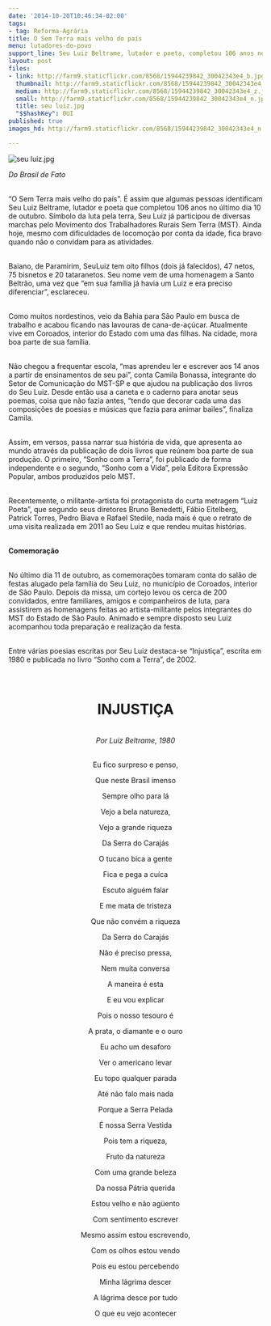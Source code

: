 ```yaml
---
date: '2014-10-20T10:46:34-02:00'
tags:
- tag: Reforma-Agrária
title: O Sem Terra mais velho do país
menu: lutadores-do-povo
support_line: Seu Luiz Beltrame, lutador e poeta, completou 106 anos no mês de outubro.
layout: post
files:
- link: http://farm9.staticflickr.com/8568/15944239842_30042343e4_b.jpg
  thumbnail: http://farm9.staticflickr.com/8568/15944239842_30042343e4_t.jpg
  medium: http://farm9.staticflickr.com/8568/15944239842_30042343e4_z.jpg
  small: http://farm9.staticflickr.com/8568/15944239842_30042343e4_n.jpg
  title: seu luiz.jpg
  "$$hashKey": 0UI
published: true
images_hd: http://farm9.staticflickr.com/8568/15944239842_30042343e4_n.jpg

---
```

<p><img alt="seu luiz.jpg" src="http://farm9.staticflickr.com/8568/15944239842_30042343e4_b.jpg" /></p>

<p><em>Do Brasil de Fato</em></p>

<p><br />
&ldquo;O Sem Terra mais velho do pa&iacute;s&rdquo;. &Eacute; assim que algumas pessoas identificam Seu Luiz Beltrame, lutador e poeta que completou 106 anos no &uacute;ltimo dia 10 de outubro. S&iacute;mbolo da luta pela terra, Seu Luiz j&aacute; participou de diversas marchas pelo Movimento dos Trabalhadores Rurais Sem Terra (MST). Ainda hoje, mesmo com dificuldades de locomo&ccedil;&atilde;o por conta da idade, fica bravo quando n&atilde;o o convidam para as atividades.</p>

<p><br />
Baiano, de Paramirim, SeuLuiz tem oito filhos (dois j&aacute; falecidos), 47 netos, 75 bisnetos e 20 tataranetos. Seu nome vem de uma homenagem a Santo Beltr&atilde;o, uma vez que &ldquo;em sua fam&iacute;lia j&aacute; havia um Luiz e era preciso diferenciar&rdquo;, esclareceu.</p>

<p><br />
Como muitos nordestinos, veio da Bahia para S&atilde;o Paulo em busca de trabalho e acabou ficando nas lavouras de cana-de-a&ccedil;&uacute;car. Atualmente vive em Coroados, interior do Estado com uma das filhas. Na cidade, mora boa parte de sua fam&iacute;lia.</p>

<p><br />
N&atilde;o chegou a frequentar escola, &ldquo;mas aprendeu ler e escrever aos 14 anos a partir de ensinamentos de seu pai&rdquo;, conta Camila Bonassa, integrante do Setor de Comunica&ccedil;&atilde;o do MST-SP e que ajudou na publica&ccedil;&atilde;o dos livros do Seu Luiz. Desde ent&atilde;o usa a caneta e o caderno para anotar seus poemas, coisa que n&atilde;o fazia antes, &ldquo;tendo que decorar cada uma das composi&ccedil;&otilde;es de poesias e m&uacute;sicas que fazia para animar bailes&rdquo;, finaliza Camila.</p>

<p><br />
Assim, em versos, passa narrar sua hist&oacute;ria de vida, que apresenta ao mundo atrav&eacute;s da publica&ccedil;&atilde;o de dois livros que re&uacute;nem boa parte de sua produ&ccedil;&atilde;o. O primeiro, &ldquo;Sonho com a Terra&rdquo;, foi publicado de forma independente e o segundo, &ldquo;Sonho com a Vida&rdquo;, pela Editora Express&atilde;o Popular, ambos produzidos pelo MST.</p>

<p><br />
Recentemente, o militante-artista foi protagonista do curta metragem &ldquo;Luiz Poeta&rdquo;, que segundo seus diretores Bruno Benedetti, F&aacute;bio Eitelberg, Patrick Torres, Pedro Biava e Rafael Stedile, nada mais &eacute; que o retrato de uma visita realizada em 2011 ao Seu Luiz e que rendeu muitas hist&oacute;rias.</p>

<p><br />
<strong>Comemora&ccedil;&atilde;o</strong></p>

<p><br />
No &uacute;ltimo dia 11 de outubro, as comemora&ccedil;&otilde;es tomaram conta do sal&atilde;o de festas alugado pela fam&iacute;lia do Seu Luiz, no munic&iacute;pio de Coroados, interior de S&atilde;o Paulo. Depois da missa, um cortejo levou os cerca de 200 convidados, entre familiares, amigos e companheiros de luta, para assistirem as homenagens feitas ao artista-militante pelos integrantes do MST do Estado de S&atilde;o Paulo. Animado e sempre disposto seu Luiz acompanhou toda prepara&ccedil;&atilde;o e realiza&ccedil;&atilde;o da festa.</p>

<p><br />
Entre v&aacute;rias poesias escritas por Seu Luiz destaca-se &ldquo;Injusti&ccedil;a&rdquo;, escrita em 1980 e publicada no livro &ldquo;Sonho com a Terra&rdquo;, de 2002.</p>

<h1 style="text-align: center;"><br />
<strong>INJUSTI&Ccedil;A</strong></h1>

<p style="text-align: center;"><br />
<em>Por Luiz Beltrame, 1980</em></p>

<p style="text-align: center;"><br />
Eu fico surpreso e penso,</p>

<p style="text-align: center;">Que neste Brasil imenso</p>

<p style="text-align: center;">Sempre olho para l&aacute;</p>

<p style="text-align: center;">Vejo a bela natureza,</p>

<p style="text-align: center;">Vejo a grande riqueza</p>

<p style="text-align: center;">Da Serra do Caraj&aacute;s</p>

<p style="text-align: center;">O tucano bica a gente</p>

<p style="text-align: center;">Fica e pega a cu&iacute;ca</p>

<p style="text-align: center;">Escuto algu&eacute;m falar</p>

<p style="text-align: center;">E me mata de tristeza</p>

<p style="text-align: center;">Que n&atilde;o conv&eacute;m a riqueza</p>

<p style="text-align: center;">Da Serra do Caraj&aacute;s</p>

<p style="text-align: center;">N&atilde;o &eacute; preciso pressa,</p>

<p style="text-align: center;">Nem muita conversa</p>

<p style="text-align: center;">A maneira &eacute; esta</p>

<p style="text-align: center;">E eu vou explicar</p>

<p style="text-align: center;">Pois o nosso tesouro &eacute;</p>

<p style="text-align: center;">A prata, o diamante e o ouro</p>

<p style="text-align: center;">Eu acho um desaforo</p>

<p style="text-align: center;">Ver o americano levar</p>

<p style="text-align: center;">Eu topo qualquer parada</p>

<p style="text-align: center;">At&eacute; n&atilde;o falo mais nada</p>

<p style="text-align: center;">Porque a Serra Pelada</p>

<p style="text-align: center;">&Eacute; nossa Serra Vestida</p>

<p style="text-align: center;">Pois tem a riqueza,</p>

<p style="text-align: center;">Fruto da natureza</p>

<p style="text-align: center;">Com uma grande beleza</p>

<p style="text-align: center;">Da nossa P&aacute;tria querida</p>

<p style="text-align: center;">Estou velho e n&atilde;o ag&uuml;ento</p>

<p style="text-align: center;">Com sentimento escrever</p>

<p style="text-align: center;">Mesmo assim estou escrevendo,</p>

<p style="text-align: center;">Com os olhos estou vendo</p>

<p style="text-align: center;">Pois eu estou percebendo</p>

<p style="text-align: center;">Minha l&aacute;grima descer</p>

<p style="text-align: center;">A l&aacute;grima desce por tudo</p>

<p style="text-align: center;">O que eu vejo acontecer</p>
